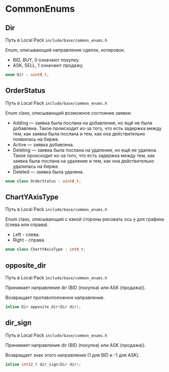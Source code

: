 # CommonEnums

## Dir

Путь в Local Pack `include/base/common_enums.h`

Enum, описывающий направление сделок, котировок.

- BID, BUY, 0 означают покупку.
- ASK, SELL, 1 означают продажу.

```c++
enum Dir : uint8_t;
```

## OrderStatus

Путь в Local Pack `include/base/common_enums.h`

Enum class, описывающий возможное состояние заявки:

- Adding — заявка была послана на добавление, но ещё не была добавлена.
  Такое происходит из-за того, что есть задержка между тем, как заявка была послана и тем, как она действительно появилась на бирже.
- Active — заявка добавлена.
- Deleting — заявка была послана на удаление, но ещё не удалена.
  Такое происходит из-за того, что есть задержка между тем, как заявка была послана на удаление и тем, как она действительно удалилась на бирже.
- Deleted — заявка была удалена.

```c++
enum class OrderStatus : uint8_t;
```

## ChartYAxisType

Путь в Local Pack `include/base/common_enums.h`

Enum class, описывающий с какой стороны рисовать ось y для графика (слева или справа).

- Left - слева.
- Right - справа.

```c++
enum class ChartYAxisType : int8_t;
```

## opposite_dir

Путь в Local Pack `include/base/common_enums.h`

Принимает направление dir (BID (покупка) или ASK (продажа)).

Возвращает противоположное направление.

```c++
inline Dir opposite_dir(Dir dir);
```

## dir_sign

Путь в Local Pack `include/base/common_enums.h`

Принимает направление dir (BID (покупка) или ASK (продажа)).

Возвращает знак этого направления (1 для BID и -1 для ASK).

```c++
inline int32_t dir_sign(Dir dir);
```
